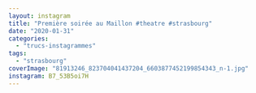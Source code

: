 ```yaml
---
layout: instagram
title: "Première soirée au Maillon #theatre #strasbourg"
date: "2020-01-31"
categories: 
  - "trucs-instagrammes"
tags: 
  - "strasbourg"
coverImage: "81913246_823704041437204_6603877452199854343_n-1.jpg"
instagram: B7_53B5oi7H
---
```

